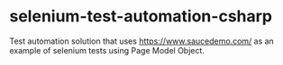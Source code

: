 # selenium-test-automation-csharp
Test automation solution that uses https://www.saucedemo.com/ as an example of selenium tests using Page Model Object.
